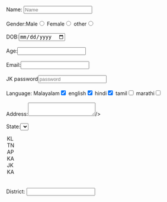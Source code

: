
<!DOCTYPE html>
<html>
   
   
    
   
Name: <input type="text"  placeholder="Name"/> </br></br>
Gender:Male<input type="radio" name="Gender"/>
Female<input type="radio" name="Gender"/>
other<input type="radio" name="Gender"/></br></br>
DOB:<input type= date required="date"/></br></br>
Age:<input type="number" min="10"/></br></br>
Email:<input type="email" required=".{a-z,@}" placehoder="your email" /></br></br>
JK password<input type="password"  placeholder="password"/></br></br>
Language:
Malayalam<input type="checkbox" value="Malayalam" checked/>
english<input type="checkbox" value="english" checked/>
hindi<input type="checkbox" value="Hindi" checked/>
tamil<input type="checkbox" value="tamil" />
marathi<input type="checkbox" value="marathi" /></br></br>
Address:<textarea row="5"  ></textarea>/></br></br>
State:<select>
<option>KL</option>
<option>TN</option>
<option>AP</option>
<option>KA</option>
<option>JK</option>
<option>KA</option>
</select></br></br>
District:
<input type="text"list="Districts"/>
<datalist id="Districts">
<option value="kasaragod"><option/>
<option value="kannur"><option/>
<option value="calicut"><option/>
<option value="malapuram"><option/>
<option value="wayanad"><option/>
<option value="thrissur"><option/>
<option value="ernakulam"><option/>
<option value="thiruvananthapuram"><option/>

</datalist><br></br>
<input type="submit" value="Submit" />
   <button>click me</button>
    </body>




</html>
